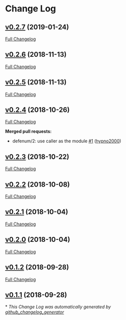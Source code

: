 # Change Log

## [v0.2.7](https://github.com/coingaming/gen_enum/tree/v0.2.7) (2019-01-24)
[Full Changelog](https://github.com/coingaming/gen_enum/compare/v0.2.6...v0.2.7)

## [v0.2.6](https://github.com/coingaming/gen_enum/tree/v0.2.6) (2018-11-13)
[Full Changelog](https://github.com/coingaming/gen_enum/compare/v0.2.5...v0.2.6)

## [v0.2.5](https://github.com/coingaming/gen_enum/tree/v0.2.5) (2018-11-13)
[Full Changelog](https://github.com/coingaming/gen_enum/compare/v0.2.4...v0.2.5)

## [v0.2.4](https://github.com/coingaming/gen_enum/tree/v0.2.4) (2018-10-26)
[Full Changelog](https://github.com/coingaming/gen_enum/compare/v0.2.3...v0.2.4)

**Merged pull requests:**

- defenum/2: use caller as the module [\#1](https://github.com/coingaming/gen_enum/pull/1) ([hypno2000](https://github.com/hypno2000))

## [v0.2.3](https://github.com/coingaming/gen_enum/tree/v0.2.3) (2018-10-22)
[Full Changelog](https://github.com/coingaming/gen_enum/compare/v0.2.2...v0.2.3)

## [v0.2.2](https://github.com/coingaming/gen_enum/tree/v0.2.2) (2018-10-08)
[Full Changelog](https://github.com/coingaming/gen_enum/compare/v0.2.1...v0.2.2)

## [v0.2.1](https://github.com/coingaming/gen_enum/tree/v0.2.1) (2018-10-04)
[Full Changelog](https://github.com/coingaming/gen_enum/compare/v0.2.0...v0.2.1)

## [v0.2.0](https://github.com/coingaming/gen_enum/tree/v0.2.0) (2018-10-04)
[Full Changelog](https://github.com/coingaming/gen_enum/compare/v0.1.2...v0.2.0)

## [v0.1.2](https://github.com/coingaming/gen_enum/tree/v0.1.2) (2018-09-28)
[Full Changelog](https://github.com/coingaming/gen_enum/compare/v0.1.1...v0.1.2)

## [v0.1.1](https://github.com/coingaming/gen_enum/tree/v0.1.1) (2018-09-28)


\* *This Change Log was automatically generated by [github_changelog_generator](https://github.com/skywinder/Github-Changelog-Generator)*